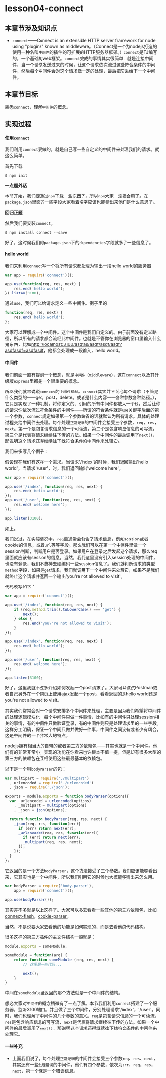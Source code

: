 # lesson04-connect

## 本章节涉及知识点

* `connect`——Connect is an extensible HTTP server framework for node using "plugins" known as middleware。（Connect是一个为nodejs打造的使用一种名叫`中间件`的插件的可扩展的HTTP服务器框架。）`connect`是TJ编写的，一个基础的web框架。`connect`完成的事情其实很简单，就是连接中间件，当一个请求发送过来的时候，让这个请求依次流过这些符合条件的中间件，然后每个中间件会对这个请求做一定的处理，最后把它丢给下一个中间件。


## 本章节目标

熟悉`connect`，理解`中间件`的概念。

## 实现过程

#### 使用`connect`

我们利用`connect`要做的，就是自己写一些自定义的中间件来处理我们的请求。就这么简单。

首先下载

```
$ npm init
```

**一点题外话**

本节开始，我们要通过`npm`下载一些东西了，所以`npm`大家一定要会用了。在`package.json`里面的一些字段大家看着名字应该也能猜出来他们是什么意思了。

**回归正题**

然后我们要安装`connect`，

```
$ npm install connect --save
```

好了，这时候我们的`package.json`下的`dependencies`字段就多了一些信息了。

#### hello world

我们来利用`connect`写一个将所有请求都处理为输出一段hello world的服务器

```javascript
var app = require('connect')();

app.use(function(req, res, next) {
	res.end('hello world');
}).listen(3100);
```

通过`use`，我们可以给请求定义一些中间件。例子里的
```javascript
function(req, res, next) {
	res.end('hello world');
};
```
大家可以理解成一个中间件。这个中间件是我们自定义的。由于前面没有定义路径，所以所有的请求都会流经此中间件。也就是不管你在浏览器的窗口里输入什么鬼东西，比如[http://localhost:3100/asdfas/asdf/asdf/asdf?asdfasdf=asdfasdf](http://localhost:3100/asdfas/asdf/asdf/asdf?asdfasdf=asdfasdf)，他都会处理成一段输入，hello world。

#### 中间件

我们前面一直有提到一个概念，就是`中间件（middleware）`，这在`connect`以及其升级版`express`里都是一个很重要的概念。

所以我们就来说说`connect`的`中间件机制`。`connect`其实并不关心每个请求（不管是什么类型的——get，post，delete。或者是什么内容——各种参数各种路径。），它只是实现了一种机制，将你定义的、引用的所有中间件都放入一个`栈`，然后让你的请求你依次流过符合条件的中间件——所谓的符合条件就是`use`关键字后面的第一个参数，`connect`规定如果第一个参数缺省的话就默认为所有请求。具体的处理过程交给中间件去处理。每个处理`正常逻辑`的中间件会接受三个参数，`req`，`res`，`next`。第一个是包含请求信息的一个可读流，第二个是包含响应信息的可写流，第三个是代表将请求继续往下传的方法。如果一个中间件的最后调用了`next()`，那说明这个请求还得继续往下找符合条件的中间件来处理它。

我们来多写几个例子：

假设现在我们有这样一个需求。当请求'/index'的时候，我们返回输出'hello world'，当请求'/user'，时，我们返回输出'welcome here'。

```javascript
var app = require('connect')();

app.use('/index', function(req, res, next) {
	res.end('hello world');
});
app.use('/user', function(req, res, next) {
	res.end('welcome here');
});

app.listen(3100);
```

如上。

我们说过，在实际情况中，`req`里通常会包含了请求信息，例如session或者cookie的信息，或者`url`等等字段。那么我们可以在第一个中间件里做一个session判断，判断用户是否登录。如果用户在登录之后发起这个请求，那么req里面就应该有session的信息。当然，我们这里没有引入session处理的中间件，也没有登录，我们不费神去硬编码一些session信息了。我们就判断请求的类型`method`字段，如果是`get`请求，我们就调用下一个中间件来处理它，如果不是我们就终止这个请求并返回一个输出'you\'re not allowed to visit'。

代码改写如下：

```javascript
var app = require('connect')();

app.use('/index', function(req, res, next) {
	if (req.method.trim().toLowerCase() === 'get') {
		next();
	} else {
		res.end('you\'re not allowed to visit');
	}
});

app.use('/index', function(req, res, next) {
	res.end('hello world');
});

app.use('/user', function(req, res, next) {
	res.end('welcome here');
});

app.listen(3100);
```

好了。这里我就不过多介绍如何发起一个post请求了。大家可以试试Postman或者自己另外在一个网页上使用ajax发起一个post，看看返回的是hello world还是you\'re not allowed to visit。

其实我们常常会对一个请求安排多个中间件来处理，主要是因为我们希望将中间件的处理逻辑模块化，每个中间件只做一件事情，比如有的中间件只处理session相关的事情，有的中间件只做验证登录，有的中间件则只是处理请求里的一些字段。这样分工明确，保证一个中间只做并做好一件事，中间件之间没有或者少有耦合，这是中间件的一个非常大的特点。

nodejs拥有相当大的自带的或者第三方的依赖包——其实也就是一个中间件。他们有的非常非常小，实现的功能在你看来也许根本不值一提，但是却有很多大型的第三方的依赖包在互相使用这些最最基本的依赖包。

以下是一个叫`bodyParser`的包：

```javascript
var multipart = require('./multipart')
  , urlencoded = require('./urlencoded')
  , json = require('./json');

exports = module.exports = function bodyParser(options){
  var _urlencoded = urlencoded(options)
    , _multipart = multipart(options)
    , _json = json(options);

  return function bodyParser(req, res, next) {
    _json(req, res, function(err){
      if (err) return next(err);
      _urlencoded(req, res, function(err){
        if (err) return next(err);
        _multipart(req, res, next);
      });
    });
  }
};

```
它返回的是一个方法`bodyParser`，这个方法接受了三个参数。我们应该能够看出来，它其实也是一个中间件，所以我们引用它的时候也大概能够猜出来怎么用。
```javascript
var bodyParser = require('body-parser'),
	app = require('connect')();

app.use(bodyParser());
```
其实差不多就是以上这样了。大家可以多去看看一些其他的第三方依赖包，比如[connect-flash](https://github.com/jaredhanson/connect-flash/blob/master/lib/flash.js)，[cookie-parser](https://github.com/expressjs/cookie-parser/blob/master/index.js)。

当然，不是说要大家去看他的功能是如何实现的，而是去看他的代码结构。

很多这样的第三方插件的主文件结构一般就是：

```javascript
module.exports = someModule;

someModule = function(arg) {
	return function someModule (req, res, next) {
		// 这里是一些代码...

		next();
	}
}
```

中间在`someModule`里返回的那个方法就是一个中间件的结构。

想必大家对`中间件`的概念稍微有了一点了解。本节我们利用`connect`搭建了一个服务器，监听3100端口。并且做了三个中间件，分别处理请求'/index'，'/user'。同时，我们也理解了中间件的几个参数的意义。`req`是包含请求信息的一个可读流，`res`是包含响应信息的可写流，`next`是代表将请求继续往下传的方法。如果一个中间件的最后调用了`next()`，那说明这个请求还得继续往下找符合条件的中间件来处理它。

#### 一些补充

* 上面我们说了，每个处理`正常逻辑`的中间件会接受三个参数`req`、`res`、`next`，其实还有一些`处理错误`的中间件，他们有四个参数，依次为`err`、`req`，`res`，`next`，第一个就是一个错误信息。

















